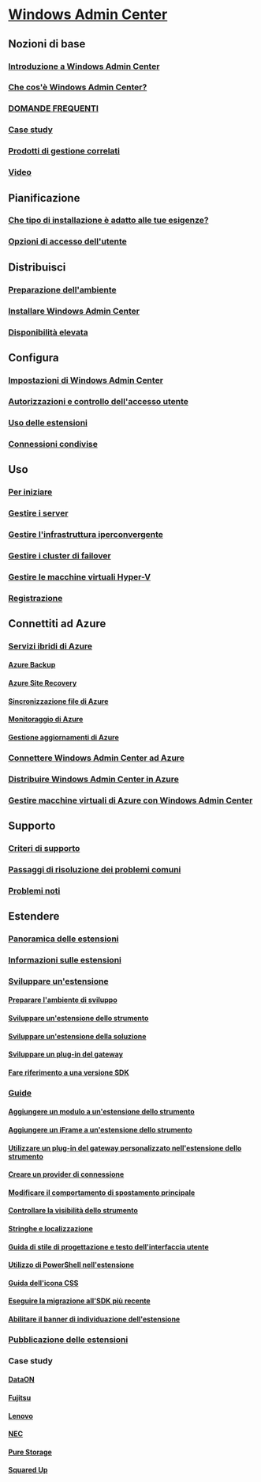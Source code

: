 # [Windows Admin Center](overview.md)

## Nozioni di base
### [Introduzione a Windows Admin Center](understand/windows-admin-center.md)
### [Che cos'è Windows Admin Center?](understand/what-is.md)
### [DOMANDE FREQUENTI](understand/faq.md)
### [Case study](understand/case-studies.md)
### [Prodotti di gestione correlati](understand/related-management.md)
### [Video](understand/videos.md)

## Pianificazione
### [Che tipo di installazione è adatto alle tue esigenze?](plan/installation-options.md)
### [Opzioni di accesso dell'utente](plan/user-access-options.md)

## Distribuisci
### [Preparazione dell'ambiente](deploy/prepare-environment.md)
### [Installare Windows Admin Center](deploy/install.md)
### [Disponibilità elevata](deploy/high-availability.md)


## Configura
### [Impostazioni di Windows Admin Center](configure/settings.md)
### [Autorizzazioni e controllo dell'accesso utente](configure/user-access-control.md)
### [Uso delle estensioni](configure/using-extensions.md)
### [Connessioni condivise](configure/shared-connections.md)

## Uso
### [Per iniziare](use/get-started.md)
### [Gestire i server](use/manage-servers.md)
### [Gestire l'infrastruttura iperconvergente](use/manage-hyper-converged.md)
### [Gestire i cluster di failover](use/manage-failover-clusters.md)
### [Gestire le macchine virtuali Hyper-V](use/manage-virtual-machines.md)
### [Registrazione](use/logging.md)


## Connettiti ad Azure
### [Servizi ibridi di Azure](azure/index.md)
#### [Azure Backup](azure/azure-backup.md)
#### [Azure Site Recovery](azure/azure-site-recovery.md)
#### [Sincronizzazione file di Azure](azure/azure-file-sync.md)
#### [Monitoraggio di Azure](azure/azure-monitor.md)
#### [Gestione aggiornamenti di Azure](azure/azure-update-management.md)
### [Connettere Windows Admin Center ad Azure](azure/azure-integration.md)
### [Distribuire Windows Admin Center in Azure](azure/deploy-wac-in-azure.md)
### [Gestire macchine virtuali di Azure con Windows Admin Center](azure/manage-azure-vms.md)

## Supporto
### [Criteri di supporto](support/index.md)
### [Passaggi di risoluzione dei problemi comuni](support/troubleshooting.md)
### [Problemi noti](support/known-issues.md)


## Estendere
### [Panoramica delle estensioni](extend/extensibility-overview.md)
### [Informazioni sulle estensioni](extend/understand-extensions.md)
### [Sviluppare un'estensione](extend/developing-extensions.md)
#### [Preparare l'ambiente di sviluppo](extend/prepare-development-environment.md)
#### [Sviluppare un'estensione dello strumento](extend/develop-tool.md)
#### [Sviluppare un'estensione della soluzione](extend/develop-solution.md)
#### [Sviluppare un plug-in del gateway](extend/develop-gateway-plugin.md)
#### [Fare riferimento a una versione SDK](extend/target-sdk-version.md)
### [Guide](extend/guides.md)
#### [Aggiungere un modulo a un'estensione dello strumento](extend/guides/add-module.md)
#### [Aggiungere un iFrame a un'estensione dello strumento](extend/guides/add-iFrame.md)
#### [Utilizzare un plug-in del gateway personalizzato nell'estensione dello strumento](extend/guides/use-custom-gateway-plugin.md)
#### [Creare un provider di connessione](extend/guides/create-connection-provider.md)
#### [Modificare il comportamento di spostamento principale](extend/guides/modify-root-navigation.md)
#### [Controllare la visibilità dello strumento](extend/guides/dynamic-tool-display.md)
#### [Stringhe e localizzazione](extend/guides/strings-localization.md)
#### [Guida di stile di progettazione e testo dell'interfaccia utente](extend/guides/ui-text-style-guide.md)
#### [Utilizzo di PowerShell nell'estensione](extend/guides/powershell.md)
#### [Guida dell'icona CSS](extend/guides/cssicons.md)
#### [Eseguire la migrazione all'SDK più recente](extend/guides/migration-guide-0_1-1_0.md)
#### [Abilitare il banner di individuazione dell'estensione](extend/guides/extension-discovery-banner.md)
### [Pubblicazione delle estensioni](extend/publish-extensions.md)
### Case study
#### [DataON](extend/case-studies/dataon.md)
#### [Fujitsu](extend/case-studies/fujitsu.md)
#### [Lenovo](extend/case-studies/lenovo.md)
#### [NEC](extend/case-studies/nec.md)
#### [Pure Storage](extend/case-studies/purestorage.md)
#### [Squared Up](extend/case-studies/squared-up.md)


